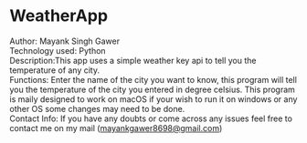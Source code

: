 # WeatherApp
Author: Mayank Singh Gawer
<br>
Technology used: Python
<br>
Description:This app uses a simple weather key api to tell you the temperature of any city.
<br>
Functions: Enter the name of the city you want to know, this program will tell you the temperature of the city you entered in degree celsius. This program is maily designed to work on macOS if your wish to run it on windows or any other OS some changes may need to be done.
<br>
Contact Info: If you have any doubts or come across any issues feel free to contact me on my mail (mayankgawer8698@gmail.com)

